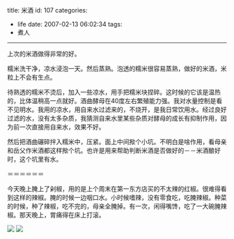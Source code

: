 title: 米酒
id: 107
categories:
  - life
date: 2007-02-13 06:02:34
tags:
  - 煮人
---

上次的米酒做得非常的好。

糯米洗干净，凉水浸泡一天。然后蒸熟。泡透的糯米很容易蒸熟，做好的米酒，米粒上不会有生点。

待熟透的糯米不烫后，加入一些凉水，用手把糯米块捏碎。这时候的它该是温热的，比体温稍高一点就好。酒曲酵母在40度左右繁殖能力强。我对水量控制是看不见明水。我用的凉水，用自来水过滤来的，不烧开，是我日常饮用水。经过良好过滤的水，没有太多杂质，我猜测自来水里某些杂质对酵母的成长有抑制作用，因为前一次直接用自来水，效果不好。

然后把酒曲碾碎拌入糯米中，压紧。面上中间揿个小坑。不明白是啥作用，看母亲和岳父作米酒都这样揿个坑。也许是用来帮助判断米酒是否做好的－－米酒酿好时，这个坑里有水。

＝＝＝＝＝＝

今天晚上腌上了剁椒，用的是上个周末在第一东方店买的不太辣的红椒。很难得看到这样的辣椒。腌的时候一边咽口水。小时候嗜辣，没有零食吃，吃腌辣椒。种菜的时候，种了辣椒，吃不完的，母亲全腌掉。有一次，闲得嘴馋，吃了一大碗腌辣椒。那天晚上，胃痛得在床上打滚。

![](http://a0.vox.com/6a00cd9713007e4cd500d09e54e2d8be2b-pi) 
![](http://a0.vox.com/6a00cd9713007e4cd500cd971304a04cd5-pi)